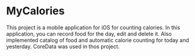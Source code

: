 # MyCalories
This project is a mobile application for iOS for counting calories. In this application, you can record food for the day, edit and delete it. Also implemented catalog of food and automatic calorie counting for today and yesterday. CoreData was used in thos project.
